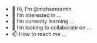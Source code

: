 - 👋 Hi, I’m @mohsenramin
- 👀 I’m interested in ...
- 🌱 I’m currently learning ...
- 💞️ I’m looking to collaborate on ...
- 📫 How to reach me ...

<!---
mohsenramin/mohsenramin is a ✨ special ✨ repository because its `README.md` (this file) appears on your GitHub profile.
You can click the Preview link to take a look at your changes.
--->

